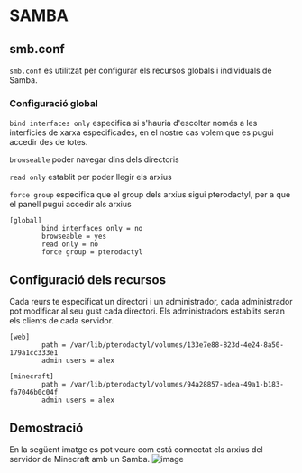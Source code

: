 # SAMBA
## smb.conf
`smb.conf` es utilitzat per configurar els recursos globals i individuals de Samba.

### Configuració global
`bind interfaces only` especifica si s'hauria d'escoltar només a les interficies de xarxa especificades, en el nostre cas volem que es pugui accedir des de totes.

`browseable` poder navegar dins dels directoris

`read only` establit per poder llegir els arxius

`force group` especifica que el group dels arxius sigui pterodactyl, per a que el panell pugui accedir als arxius

```samba
[global]
        bind interfaces only = no
        browseable = yes
        read only = no
        force group = pterodactyl
```

## Configuració dels recursos
Cada reurs te especificat un directori i un administrador, cada administrador pot modificar al seu gust cada directori. Els administradors establits seran els clients de cada servidor.
```samba
[web]
        path = /var/lib/pterodactyl/volumes/133e7e88-823d-4e24-8a50-179a1cc333e1
        admin users = alex

[minecraft]
        path = /var/lib/pterodactyl/volumes/94a28857-adea-49a1-b183-fa7046b0c04f
        admin users = alex
```

## Demostració
En la següent imatge es pot veure com está connectat els arxius del servidor de Minecraft amb un Samba.
![image](https://github.com/Proyecto-Sintesi/configs/assets/122394285/e8da27e0-6aed-4430-b52c-bb2e948f39b2)
